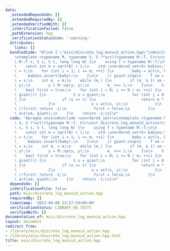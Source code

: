 ```yaml
---
data:
  _extendedDependsOn: []
  _extendedRequiredBy: []
  _extendedVerifiedWith: []
  _isVerificationFailed: false
  _pathExtension: hpp
  _verificationStatusIcon: ':warning:'
  attributes:
    links: []
  bundledCode: "#line 2 \"misc/discrete_log_monoid_action.hpp\"\n#include <unordered_set>\n\
    \ntemplate <typename M, typename S, S (*act)(typename M::T, S)>\nint discrete_log_monoid_action(typename\
    \ M::T x, S s, S t, long long N) {\n    using T = typename M::T;\n\n    // baby-step\n\
    \    const int m = sqrt(N) + 1;\n    std::unordered_set<S> babies;\n    S baby\
    \ = t;\n    for (int i = 1; i <= m; ++i) {\n        baby = act(x, baby);\n   \
    \     babies.insert(baby);\n    }\n\n    // giant-step\n    T xm = M::id(), y\
    \ = x;\n    int m_ = m;\n    while (m_) {\n        if (m_ & 1) xm = M::op(xm,\
    \ y);\n        y = M::op(y, y);\n        m_ >>= 1;\n    }\n\n    S giant = s;\n\
    \    bool first = true;\n    for (int i = 0; i <= N / m; ++i) {\n        if (babies.count(act(xm,\
    \ giant))) {\n            S u = giant;\n            for (int j = 0; j < m; ++j)\
    \ {\n                if (u == t) {\n                    return m * i + j;\n  \
    \              }\n                u = act(x, u);\n            }\n            if\
    \ (!first) return -1;\n            first = false;\n        }\n        giant =\
    \ act(xm, giant);\n    }\n    return -1;\n}\n"
  code: "#pragma once\n#include <unordered_set>\n\ntemplate <typename M, typename\
    \ S, S (*act)(typename M::T, S)>\nint discrete_log_monoid_action(typename M::T\
    \ x, S s, S t, long long N) {\n    using T = typename M::T;\n\n    // baby-step\n\
    \    const int m = sqrt(N) + 1;\n    std::unordered_set<S> babies;\n    S baby\
    \ = t;\n    for (int i = 1; i <= m; ++i) {\n        baby = act(x, baby);\n   \
    \     babies.insert(baby);\n    }\n\n    // giant-step\n    T xm = M::id(), y\
    \ = x;\n    int m_ = m;\n    while (m_) {\n        if (m_ & 1) xm = M::op(xm,\
    \ y);\n        y = M::op(y, y);\n        m_ >>= 1;\n    }\n\n    S giant = s;\n\
    \    bool first = true;\n    for (int i = 0; i <= N / m; ++i) {\n        if (babies.count(act(xm,\
    \ giant))) {\n            S u = giant;\n            for (int j = 0; j < m; ++j)\
    \ {\n                if (u == t) {\n                    return m * i + j;\n  \
    \              }\n                u = act(x, u);\n            }\n            if\
    \ (!first) return -1;\n            first = false;\n        }\n        giant =\
    \ act(xm, giant);\n    }\n    return -1;\n}\n"
  dependsOn: []
  isVerificationFile: false
  path: misc/discrete_log_monoid_action.hpp
  requiredBy: []
  timestamp: '2023-04-08 13:57:59+09:00'
  verificationStatus: LIBRARY_NO_TESTS
  verifiedWith: []
documentation_of: misc/discrete_log_monoid_action.hpp
layout: document
redirect_from:
- /library/misc/discrete_log_monoid_action.hpp
- /library/misc/discrete_log_monoid_action.hpp.html
title: misc/discrete_log_monoid_action.hpp
---
```

